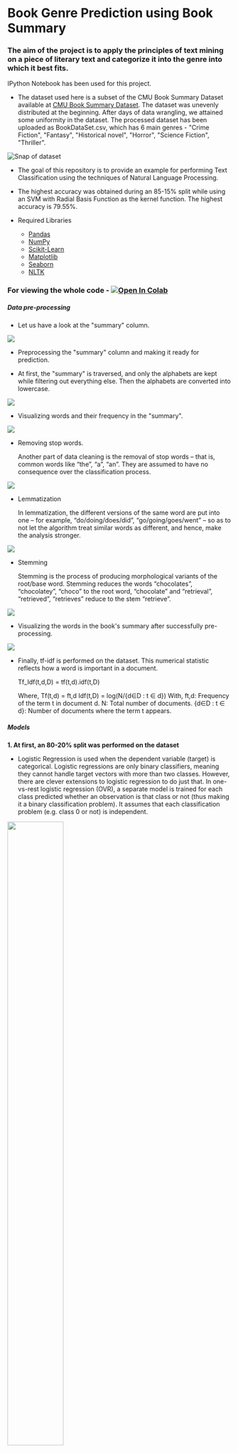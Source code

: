 # Book Genre Prediction using Book Summary

### The aim of the project is to apply the principles of text mining on a piece of literary text and categorize it into the genre into which it best fits.

IPython Notebook has been used for this project.

- The dataset used here is a subset of the CMU Book Summary Dataset available at [CMU Book Summary Dataset](http://www.cs.cmu.edu/~dbamman/booksummaries.html). The dataset was unevenly distributed at the beginning. After days of data wrangling, we attained some uniformity in the dataset. The processed dataset has been uploaded as BookDataSet.csv, which has 6 main genres - "Crime Fiction", "Fantasy", "Historical novel", "Horror", "Science Fiction", "Thriller".

![Snap of dataset](https://github.com/Sirsho1997/Book-Genre-Prediction-using-Book-Summary/blob/master/image/dataset_snap.png)

- The goal of this repository is to provide an example for performing Text Classification using the techniques of Natural Language Processing.

- The highest accuracy was obtained during an 85-15% split while using an SVM with Radial Basis Function as the kernel function. The highest accuracy is 79.55%.

- Required Libraries
    - [Pandas](https://pandas.pydata.org/)
    - [NumPy](https://numpy.org/)
    - [Scikit-Learn](https://scikit-learn.org/stable/)
    - [Matplotlib](https://matplotlib.org/)
    - [Seaborn](https://seaborn.pydata.org/)
    - [NLTK](https://www.nltk.org/)

### For viewing the whole code - [![Open In Colab](https://colab.research.google.com/assets/colab-badge.svg)](https://colab.research.google.com/github/Sirsho1997/Book-Genre-Prediction-using-Book-Summary/blob/master/BookGenrePrediction.ipynb)

##### Data pre-processing

- Let us have a look at the "summary" column.

<img src="https://github.com/Sirsho1997/Book-Genre-Prediction-using-Book-Summary/blob/master/image/summary.png" />

- Preprocessing the "summary" column and making it ready for prediction.

- At first, the "summary" is traversed, and only the alphabets are kept while filtering out everything else. Then the alphabets are converted into lowercase.

<img src="https://github.com/Sirsho1997/Book-Genre-Prediction-using-Book-Summary/blob/master/image/summaryfiltering.png" />

- Visualizing words and their frequency in the "summary".

<img src="https://github.com/Sirsho1997/Book-Genre-Prediction-using-Book-Summary/blob/master/image/summaryvis.png" />

- Removing stop words.

  Another part of data cleaning is the removal of stop words – that is, common words like “the”, “a”, “an”. They are assumed to have no consequence over the classification process.

<img src="https://github.com/Sirsho1997/Book-Genre-Prediction-using-Book-Summary/blob/master/image/summarystop.png" />

- Lemmatization

  In lemmatization, the different versions of the same word are put into one – for example, “do/doing/does/did”, “go/going/goes/went” – so as to not let the algorithm treat similar words as different, and hence, make the analysis stronger.

<img src="https://github.com/Sirsho1997/Book-Genre-Prediction-using-Book-Summary/blob/master/image/lem.png" />

- Stemming

  Stemming is the process of producing morphological variants of the root/base word. Stemming reduces the words “chocolates”, “chocolatey”, “choco” to the root word, “chocolate” and “retrieval”, “retrieved”, “retrieves” reduce to the stem “retrieve”.

<img src="https://github.com/Sirsho1997/Book-Genre-Prediction-using-Book-Summary/blob/master/image/stem.png" />

- Visualizing the words in the book's summary after successfully pre-processing.

<img src="https://github.com/Sirsho1997/Book-Genre-Prediction-using-Book-Summary/blob/master/image/visa.png" />

- Finally, tf-idf is performed on the dataset. This numerical statistic reflects how a word is important in a document.

  Tf_Idf(t,d,D) = tf(t,d).idf(t,D)

  Where,
    Tf(t,d) = ft,d
    Idf(t,D) = log(N/{d∈D : t ∈ d})
  With,
    ft,d: Frequency of the term t in document d.
    N: Total number of documents.
    {d∈D : t ∈ d}: Number of documents where the term t appears.

##### Models

**1. At first, an 80-20% split was performed on the dataset**

- Logistic Regression is used when the dependent variable (target) is categorical. Logistic regressions are only binary classifiers, meaning they cannot handle target vectors with more than two classes. However, there are clever extensions to logistic regression to do just that. In one-vs-rest logistic regression (OVR), a separate model is trained for each class predicted whether an observation is that class or not (thus making it a binary classification problem). It assumes that each classification problem (e.g. class 0 or not) is independent.

<img src="https://github.com/Sirsho1997/Book-Genre-Prediction-using-Book-Summary/blob/master/image/LR80_20.png" width="50%" height="60%" />

- SVMs try to find a separating line (or hyperplane) between data of two classes. SVM is an algorithm that takes the data as an input and outputs a line that separates those classes if possible. According to the SVM algorithm, we find the points closest to the line from both classes. These points are called support vectors. Now, we compute the distance between the line and the support vectors. This distance is called the margin. Our goal is to maximize the margin. The hyperplane for which the margin is maximum is the optimal hyperplane. Thus, SVM tries to make a decision boundary in such a way that the separation between the two classes (that street) is as wide as possible. The linear, polynomial, and RBF or Gaussian kernel are simply different in case of making the hyperplane decision boundary between the classes. The kernel functions are used to map the original dataset (linear/nonlinear) into a higher dimensional space with a view to making it a linear dataset. Usually, linear and polynomial kernels are less time-consuming and provide less accuracy than the RBF or Gaussian kernels.

**SVM - Linear**

<img src="https://github.com/Sirsho1997/Book-Genre-Prediction-using-Book-Summary/blob/master/image/svm80_20.png" width="50%" height="60%" />

**SVM - RBF**

<img src="https://github.com/Sirsho1997/Book-Genre-Prediction-using-Book-Summary/blob/master/image/svm_rbf80_20.png" width="50%" height="60%" />

**2. Next, an 85-15% split was performed on the dataset**

**Logistic Regression**

<img src="https://github.com/Sirsho1997/Book-Genre-Prediction-using-Book-Summary/blob/master/image/LR85_15.png" width="50%" height="60%" />

**SVM - Linear**

<img src="https://github.com/Sirsho1997/Book-Genre-Prediction-using-Book-Summary/blob/master/image/svm85_15.png" width="50%" height="60%" />

**SVM - RBF**

<img src="https://github.com/Sirsho1997/Book-Genre-Prediction-using-Book-Summary/blob/master/image/svm_rbf85_15.png" width="50%" height="60%" />

- Thus, we conclude that the **highest accuracy** was obtained during an **85-15%** split while using an **SVM with RBF as the kernel function**.

  - The highest **accuracy is 79.55%**

  - Now, we build an **inference function for predicting the genres of new books in the future.**

  - Our book genre prediction system should be able to take a book's summary in raw form as input and generate its genre tag.

- Sample output:

![Snap of Final output](https://github.com/Sirsho1997/Book-Genre-Prediction-using-Book-Summary/blob/master/image/sample_op.png)

Team Members:
- Aniket Patra [Github](https://github.com/KamadoTanjiro-beep/)
- [Sirshendu Ganguly](https://www.linkedin.com/in/sirshendu-ganguly/) [![Github](https://github.com/Sirsho1997/Book-Genre-Prediction-using-Book-Summary/blob/master/image/github.png)](https://github.com/Sirsho1997)
- [Arnanta Chatterjee](https://www.linkedin.com/in/arnanta-chatterjee-a60684179/) [![Github](https://github.com/Sirsho1997/Book-Genre-Prediction-using-Book-Summary/blob/master/image/github.png)](https://github.com/arnanta)



